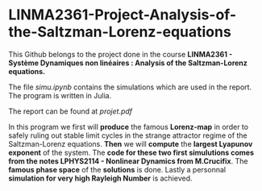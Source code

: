 # LINMA2361-Project-Analysis-of-the-Saltzman-Lorenz-equations

This Github belongs to the project done in the course **LINMA2361 - Système Dynamiques non linéaires : Analysis of the Saltzman-Lorenz equations.**

The file _simu.ipynb_ contains the simulations which are used in the report. The program is written in Julia.

The report can be found at _projet.pdf_

In this program we first will **produce** the famous **Lorenz-map** in order to safely ruling out stable limit cycles in the strange attractor regime of the Saltzman-Lorenz equations. **Then** we will **compute** the **largest Lyapunov exponent** of the system. The **code for these two first simulutions comes from the notes LPHYS2114 - Nonlinear Dynamics from M.Crucifix**. The **famous phase space** of the **solutions** is done. Lastly a personnal **simulation for very high Rayleigh Number** is achieved.
